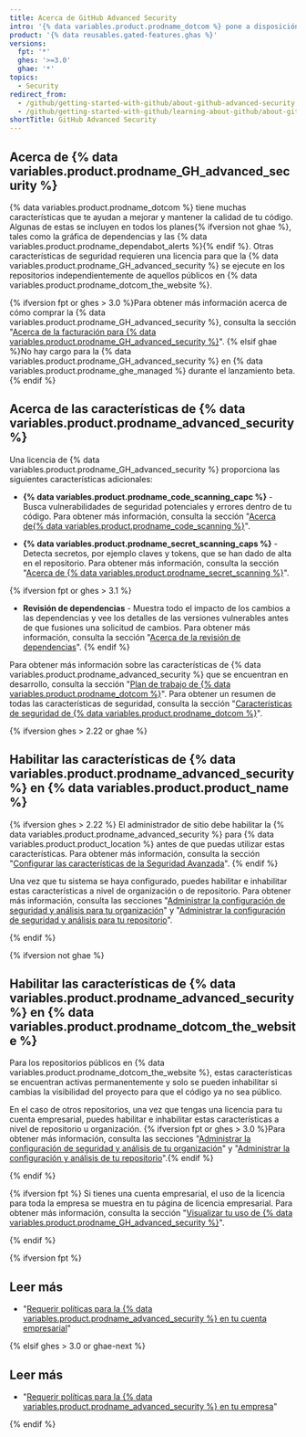 ```yaml
---
title: Acerca de GitHub Advanced Security
intro: '{% data variables.product.prodname_dotcom %} pone a disposición de los clientes medidas adicionales de seguridad mediante una licencia de {% data variables.product.prodname_advanced_security %}.{% ifversion fpt %} Estas características también se habilitan para los repositorios públicos en {% data variables.product.prodname_dotcom_the_website %}.{% endif %}'
product: '{% data reusables.gated-features.ghas %}'
versions:
  fpt: '*'
  ghes: '>=3.0'
  ghae: '*'
topics:
  - Security
redirect_from:
  - /github/getting-started-with-github/about-github-advanced-security
  - /github/getting-started-with-github/learning-about-github/about-github-advanced-security
shortTitle: GitHub Advanced Security
---
```


## Acerca de {% data variables.product.prodname_GH_advanced_security %}

{% data variables.product.prodname_dotcom %} tiene muchas características que te ayudan a mejorar y mantener la calidad de tu código. Algunas de estas se incluyen en todos los planes{% ifversion not ghae %}, tales como la gráfica de dependencias y las {% data variables.product.prodname_dependabot_alerts %}{% endif %}. Otras características de seguridad requieren una licencia para que la {% data variables.product.prodname_GH_advanced_security %} se ejecute en los repositorios independientemente de aquellos públicos en {% data variables.product.prodname_dotcom_the_website %}.

{% ifversion fpt or ghes > 3.0 %}Para obtener más información acerca de cómo comprar la {% data variables.product.prodname_GH_advanced_security %}, consulta la sección "[Acerca de la facturación para {% data variables.product.prodname_GH_advanced_security %}](/billing/managing-billing-for-github-advanced-security/about-billing-for-github-advanced-security)". {% elsif ghae %}No hay cargo para la {% data variables.product.prodname_GH_advanced_security %} en {% data variables.product.prodname_ghe_managed %} durante el lanzamiento beta.{% endif %}

## Acerca de las características de {% data variables.product.prodname_advanced_security %}

Una licencia de {% data variables.product.prodname_GH_advanced_security %} proporciona las siguientes características adicionales:

- **{% data variables.product.prodname_code_scanning_capc %}** - Busca vulnerabilidades de seguridad potenciales y errores dentro de tu código. Para obtener más información, consulta la sección "[Acerca de{% data variables.product.prodname_code_scanning %}](/github/finding-security-vulnerabilities-and-errors-in-your-code/about-code-scanning)".

- **{% data variables.product.prodname_secret_scanning_caps %}** - Detecta secretos, por ejemplo claves y tokens, que se han dado de alta en el repositorio. Para obtener más información, consulta la sección "[Acerca de {% data variables.product.prodname_secret_scanning %}](/github/administering-a-repository/about-secret-scanning)".

{% ifversion fpt or ghes > 3.1 %}
- **Revisión de dependencias** - Muestra todo el impacto de los cambios a las dependencias y vee los detalles de las versiones vulnerables antes de que fusiones una solicitud de cambios. Para obtener más información, consulta la sección "[Acerca de la revisión de dependencias](/code-security/supply-chain-security/about-dependency-review)".
{% endif %}

Para obtener más información sobre las características de {% data variables.product.prodname_advanced_security %} que se encuentran en desarrollo, consulta la sección "[Plan de trabajo de {% data variables.product.prodname_dotcom %}](https://github.com/github/roadmap)". Para obtener un resumen de todas las características de seguridad, consulta la sección "[Características de seguridad de {% data variables.product.prodname_dotcom %}](/code-security/getting-started/github-security-features)".

{% ifversion ghes > 2.22 or ghae %}
## Habilitar las características de {% data variables.product.prodname_advanced_security %} en {% data variables.product.product_name %}

{% ifversion ghes > 2.22 %}
El administrador de sitio debe habilitar la {% data variables.product.prodname_advanced_security %} para {% data variables.product.product_location %} antes de que puedas utilizar estas características. Para obtener más información, consulta la sección "[Configurar las características de la Seguridad Avanzada](/admin/configuration/configuring-advanced-security-features)".
{% endif %}

Una vez que tu sistema se haya configurado, puedes habilitar e inhabilitar estas características a nivel de organización o de repositorio. Para obtener más información, consulta las secciones "[Administrar la configuración de seguridad y análisis para tu organización](/organizations/keeping-your-organization-secure/managing-security-and-analysis-settings-for-your-organization)" y "[Administrar la configuración de seguridad y análisis para tu repositorio](/github/administering-a-repository/managing-security-and-analysis-settings-for-your-repository)".

{% endif %}

{% ifversion not ghae %}
## Habilitar las características de {% data variables.product.prodname_advanced_security %} en {% data variables.product.prodname_dotcom_the_website %}

Para los repositorios públicos en {% data variables.product.prodname_dotcom_the_website %}, estas características se encuentran activas permanentemente y solo se pueden inhabilitar si cambias la visibilidad del proyecto para que el código ya no sea público.

En el caso de otros repositorios, una vez que tengas una licencia para tu cuenta empresarial, puedes habilitar e inhabilitar estas características a nivel de repositorio u organización. {% ifversion fpt or ghes > 3.0 %}Para obtener más información, consulta las secciones "[Administrar la configuración de seguridad y análisis de tu organización](/organizations/keeping-your-organization-secure/managing-security-and-analysis-settings-for-your-organization)" y "[Administrar la configuración y análisis de tu repositorio](/github/administering-a-repository/managing-security-and-analysis-settings-for-your-repository)".{% endif %}

{% endif %}

{% ifversion fpt %}
Si tienes una cuenta empresarial, el uso de la licencia para toda la empresa se muestra en tu página de licencia empresarial. Para obtener más información, consulta la sección "[Visualizar tu uso de {% data variables.product.prodname_GH_advanced_security %}](/billing/managing-licensing-for-github-advanced-security/viewing-your-github-advanced-security-usage)".

{% endif %}

{% ifversion fpt %}

## Leer más

- "[Requerir políticas para la {% data variables.product.prodname_advanced_security %} en tu cuenta empresarial](/github/setting-up-and-managing-your-enterprise/enforcing-policies-for-advanced-security-in-your-enterprise-account)"

{% elsif ghes > 3.0 or ghae-next %}

## Leer más

- "[Requerir políticas para la {% data variables.product.prodname_advanced_security %} en tu empresa](/admin/policies/enforcing-policies-for-advanced-security-in-your-enterprise)"

{% endif %}
